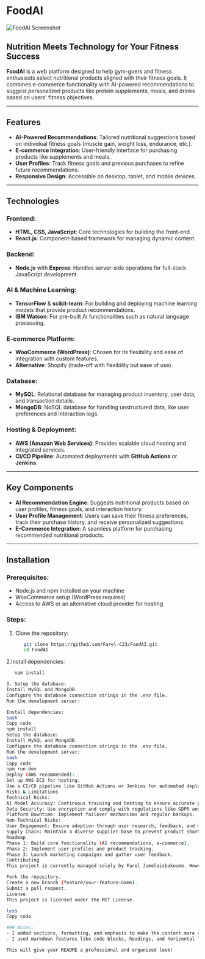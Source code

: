 # FoodAI
![FoodAI Screenshot](https://github.com/user-attachments/assets/18156db5-4d61-4d40-8ae5-9cfe6e289cb0)

## Nutrition Meets Technology for Your Fitness Success

**FoodAI** is a web platform designed to help gym-goers and fitness enthusiasts select nutritional products aligned with their fitness goals. It combines e-commerce functionality with AI-powered recommendations to suggest personalized products like protein supplements, meals, and drinks based on users' fitness objectives.

---

## Features

- **AI-Powered Recommendations**: Tailored nutritional suggestions based on individual fitness goals (muscle gain, weight loss, endurance, etc.).
- **E-commerce Integration**: User-friendly interface for purchasing products like supplements and meals.
- **User Profiles**: Track fitness goals and previous purchases to refine future recommendations.
- **Responsive Design**: Accessible on desktop, tablet, and mobile devices.

---

## Technologies

### Frontend:
- **HTML, CSS, JavaScript**: Core technologies for building the front-end.
- **React.js**: Component-based framework for managing dynamic content.

### Backend:
- **Node.js** with **Express**: Handles server-side operations for full-stack JavaScript development.

### AI & Machine Learning:
- **TensorFlow** & **scikit-learn**: For building and deploying machine learning models that provide product recommendations.
- **IBM Watson**: For pre-built AI functionalities such as natural language processing.

### E-commerce Platform:
- **WooCommerce (WordPress)**: Chosen for its flexibility and ease of integration with custom features.
- **Alternative**: Shopify (trade-off with flexibility but ease of use).

### Database:
- **MySQL**: Relational database for managing product inventory, user data, and transaction details.
- **MongoDB**: NoSQL database for handling unstructured data, like user preferences and interaction logs.

### Hosting & Deployment:
- **AWS (Amazon Web Services)**: Provides scalable cloud hosting and integrated services.
- **CI/CD Pipeline**: Automated deployments with **GitHub Actions** or **Jenkins**.

---

## Key Components

- **AI Recommendation Engine**: Suggests nutritional products based on user profiles, fitness goals, and interaction history.
- **User Profile Management**: Users can save their fitness preferences, track their purchase history, and receive personalized suggestions.
- **E-Commerce Integration**: A seamless platform for purchasing recommended nutritional products.

---

## Installation

### Prerequisites:
- Node.js and npm installed on your machine
- WooCommerce setup (WordPress required)
- Access to AWS or an alternative cloud provider for hosting

### Steps:
1. Clone the repository:
   ```bash
      git clone https://github.com/Farel-C23/FoodAI.git
      cd FoodAI

2.Install dependencies:
   ```bash
      npm install

3. Setup the database:
Install MySQL and MongoDB.
Configure the database connection strings in the .env file.
Run the development server:

Install dependencies:
bash
Copy code
npm install
Setup the database:
Install MySQL and MongoDB.
Configure the database connection strings in the .env file.
Run the development server:
bash
Copy code
npm run dev
Deploy (AWS recommended):
Set up AWS EC2 for hosting.
Use a CI/CD pipeline like GitHub Actions or Jenkins for automated deployments.
Risks & Limitations
Technical Risks:
AI Model Accuracy: Continuous training and testing to ensure accurate product recommendations.
Data Security: Use encryption and comply with regulations like GDPR and CCPA.
Platform Downtime: Implement failover mechanisms and regular backups.
Non-Technical Risks:
User Engagement: Ensure adoption through user research, feedback, and marketing campaigns.
Supply Chain: Maintain a diverse supplier base to prevent product shortages.
Roadmap
Phase 1: Build core functionality (AI recommendations, e-commerce).
Phase 2: Implement user profiles and product tracking.
Phase 3: Launch marketing campaigns and gather user feedback.
Contributing
This project is currently managed solely by Farel Jumelaisbakoume. However, contributions are welcome. Please follow these steps for contributing:

Fork the repository.
Create a new branch (feature/your-feature-name).
Submit a pull request.
License
This project is licensed under the MIT License.

less
Copy code

### Notes:
- I added sections, formatting, and emphasis to make the content more readable.
- I used markdown features like code blocks, headings, and horizontal lines to make the document more visually appealing on GitHub.

This will give your README a professional and organized look!





